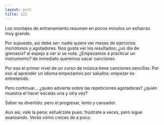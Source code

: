 ```yaml
---
layout: post
title: 122
---
```


Los montajes de entrenamiento resumen en pocos minutos un esfuerzo muy grande.

Por supuesto, así debe ser: nadie quiere ver meses de ejercicios monótonos y agotadores. Nos gusta ver los resultados: ¿un día de gimnasio? al espejo a ver si se nota. ¿Empezamos a practicar un instrumento? de inmediato queremos sacar canciones.

Por eso el primer nivel de un curso de música tiene canciones sencillas. Por eso al aprender un idioma empezamos por saludos: empezar es entretenido.

Pero continuar... ¿quién advierte sobre las repeticiones agotadoras? ¿quién muestra el hacer escalas una y otra vez?

Saber es divertido: pero el progresar, lento y cansador.

Aún así, vale la pena: esfuérzate pues: frústrate a veces, pero sigue avanzando. Verás cómo creces de a poco.
